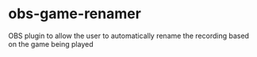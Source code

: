 # obs-game-renamer
OBS plugin to allow the user to automatically rename the recording based on the game being played
